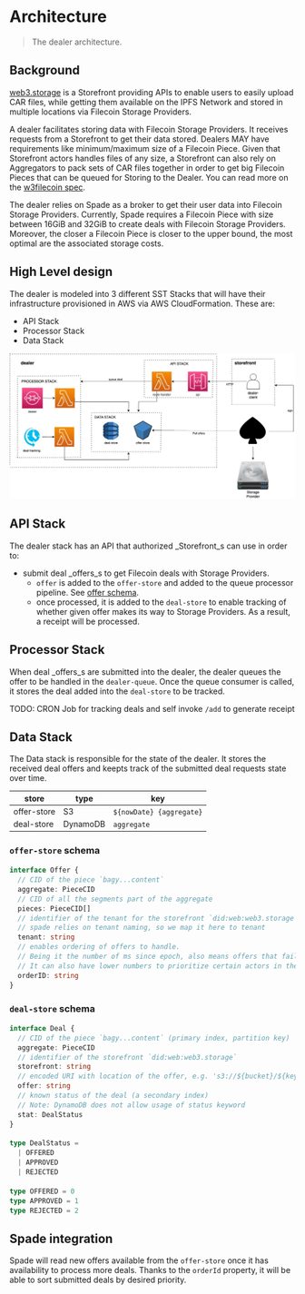 # Architecture

> The dealer architecture.

## Background

[web3.storage](http://web3.storage) is a Storefront providing APIs to enable users to easily upload CAR files, while getting them available on the IPFS Network and stored in multiple locations via Filecoin Storage Providers.

A dealer facilitates storing data with Filecoin Storage Providers. It receives requests from a Storefront to get their data stored. Dealers MAY have requirements like minimum/maximum size of a Filecoin Piece. Given that Storefront actors handles files of any size, a Storefront can also rely on Aggregators to pack sets of CAR files together in order to get big Filecoin Pieces that can be queued for Storing to the Dealer. You can read more on the [w3filecoin spec](https://github.com/web3-storage/specs/blob/main/w3-filecoin.md).

The dealer relies on Spade as a broker to get their user data into Filecoin Storage Providers. Currently, Spade requires a Filecoin Piece with size between 16GiB and 32GiB to create deals with Filecoin Storage Providers. Moreover, the closer a Filecoin Piece is closer to the upper bound, the most optimal are the associated storage costs.

## High Level design

The dealer is modeled into 3 different SST Stacks that will have their infrastructure provisioned in AWS via AWS CloudFormation. These are:

- API Stack
- Processor Stack
- Data Stack

![Architecture](./architecture.jpg)

## API Stack

The dealer stack has an API that authorized _Storefront_s can use in order to:

- submit deal _offers_s to get Filecoin deals with Storage Providers.
  - `offer` is added to the `offer-store` and added to the queue processor pipeline. See [offer schema](#offer-store-schema).
  - once processed, it is added to the `deal-store` to enable tracking of whether given offer makes its way to Storage Providers. As a result, a receipt will be processed.

## Processor Stack

When deal _offers_s are submitted into the dealer, the dealer queues the offer to be handled in the `dealer-queue`. Once the queue consumer is called, it stores the deal added into the `deal-store` to be tracked.

TODO: CRON Job for tracking deals and self invoke `/add` to generate receipt

## Data Stack

The Data stack is responsible for the state of the dealer. It stores the received deal offers and keepts track of the submitted deal requests state over time.

| store         | type     | key                     |
|---------------|----------|-------------------------|
| offer-store   | S3       | `${nowDate} {aggregate}`|
| deal-store    | DynamoDB | `aggregate`             |

### `offer-store` schema

```typescript
interface Offer {
  // CID of the piece `bagy...content`
  aggregate: PieceCID
  // CID of all the segments part of the aggregate
  pieces: PieceCID[]
  // identifier of the tenant for the storefront `did:web:web3.storage`
  // spade relies on tenant naming, so we map it here to tenant
  tenant: string
  // enables ordering of offers to handle.
  // Being it the number of ms since epoch, also means offers that fail and are retried will have "priority"
  // It can also have lower numbers to prioritize certain actors in the future
  orderID: string
}
```

### `deal-store` schema

```typescript
interface Deal {
  // CID of the piece `bagy...content` (primary index, partition key)
  aggregate: PieceCID
  // identifier of the storefront `did:web:web3.storage`
  storefront: string
  // encoded URI with location of the offer, e.g. 's3://${bucket}/${key}'
  offer: string
  // known status of the deal (a secondary index)
  // Note: DynamoDB does not allow usage of status keyword
  stat: DealStatus
}

type DealStatus =
  | OFFERED
  | APPROVED
  | REJECTED

type OFFERED = 0
type APPROVED = 1
type REJECTED = 2
```

## Spade integration

Spade will read new offers available from the `offer-store` once it has availability to process more deals. Thanks to the `orderId` property, it will be able to sort submitted deals by desired priority.